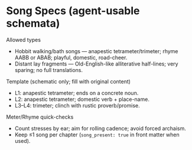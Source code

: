 # Song Specs (agent-usable schemata)

Allowed types
- Hobbit walking/bath songs — anapestic tetrameter/trimeter; rhyme AABB or ABAB; playful, domestic, road-cheer.
- Distant lay fragments — Old-English-like alliterative half-lines; very sparing; no full translations.

Template (schematic only; fill with original content)
- L1: anapestic tetrameter; ends on a concrete noun.
- L2: anapestic tetrameter; domestic verb + place-name.
- L3–L4: trimeter; clinch with rustic proverb/promise.

Meter/Rhyme quick-checks
- Count stresses by ear; aim for rolling cadence; avoid forced archaism.
- Keep ≤1 song per chapter (`song_present: true` in front matter when used).
